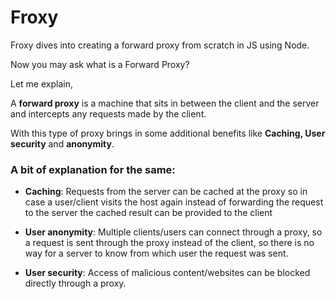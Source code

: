 # Froxy

Froxy dives into creating a forward proxy from scratch in JS using Node.

Now you may ask what is a Forward Proxy?

Let me explain,


A **forward proxy** is a machine that sits in between the client and the server and intercepts any requests made by the client.

With this type of proxy brings in some additional benefits like **Caching, User security** and **anonymity**.

### A bit of explanation for the same: 
- **Caching**: Requests from the server can be cached at the proxy so in case a user/client visits the host again instead of forwarding the request to the server the cached result can be provided to the client

- **User anonymity**: Multiple clients/users can connect through a proxy, so a request is sent through the proxy instead of the client, so there is no way for a server to know from which user the request was sent.

- **User security**: Access of malicious content/websites can be blocked directly through a proxy.

